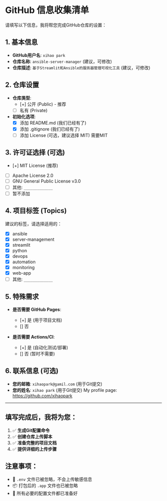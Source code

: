 # GitHub 信息收集清单

请填写以下信息，我将帮您完成GitHub仓库的设置：

## 1. 基本信息
- **GitHub用户名**: `xihao park`
- **仓库名称**: `ansible-server-manager` (建议，可修改)
- **仓库描述**: `基于Streamlit和Ansible的服务器管理可视化工具` (建议，可修改)

## 2. 仓库设置
- **仓库类型**: 
  - [+] 公开 (Public) - 推荐
  - [ ] 私有 (Private)

- **初始化选项**: 
  - [x] 添加 README.md (我们已经有了)
  - [x] 添加 .gitignore (我们已经有了)
  - [ ] 添加 License (可选，建议选择 MIT) 需要MIT

## 3. 许可证选择 (可选)
- [+] MIT License (推荐)
- [ ] Apache License 2.0
- [ ] GNU General Public License v3.0
- [ ] 其他: `_____________`
- [ ] 暂不添加

## 4. 项目标签 (Topics)
建议的标签，请选择适用的：
- [x] ansible
- [x] server-management
- [x] streamlit
- [x] python
- [x] devops
- [x] automation
- [x] monitoring
- [x] web-app
- [ ] 其他: `_____________`

## 5. 特殊需求
- **是否需要 GitHub Pages**: 
  - [+] 是 (用于项目文档)
  - [] 否

- **是否需要 Actions/CI**: 
  - [+] 是 (自动化测试/部署)
  - [] 否 (暂时不需要)

## 6. 联系信息 (可选)
- **您的邮箱**: `xihaopark@gamil.com` (用于Git提交)
- **您的姓名**: `xihao park` (用于Git提交)
My profile page: https://github.com/xihaopark

---

## 填写完成后，我将为您：

1. ✅ **生成Git配置命令**
2. ✅ **创建仓库上传脚本**  
3. ✅ **准备完整的项目文档**
4. ✅ **提供详细的上传步骤**

## 注意事项：
- 🔐 `.env` 文件已被忽略，不会上传敏感信息
- 📦 打包后的 `.app` 文件也已被忽略
- 📝 所有必要的配置文件都已准备好 